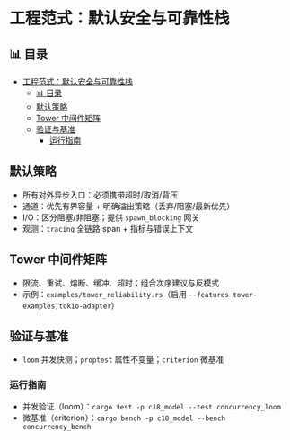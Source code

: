﻿# 工程范式：默认安全与可靠性栈

## 📊 目录

- [工程范式：默认安全与可靠性栈](#工程范式默认安全与可靠性栈)
  - [📊 目录](#-目录)
  - [默认策略](#默认策略)
  - [Tower 中间件矩阵](#tower-中间件矩阵)
  - [验证与基准](#验证与基准)
    - [运行指南](#运行指南)

## 默认策略

- 所有对外异步入口：必须携带超时/取消/背压
- 通道：优先有界容量 + 明确溢出策略（丢弃/阻塞/最新优先）
- I/O：区分阻塞/非阻塞；提供 `spawn_blocking` 网关
- 观测：`tracing` 全链路 span + 指标与错误上下文

## Tower 中间件矩阵

- 限流、重试、熔断、缓冲、超时；组合次序建议与反模式
- 示例：`examples/tower_reliability.rs`（启用 `--features tower-examples,tokio-adapter`）

## 验证与基准

- `loom` 并发快测；`proptest` 属性不变量；`criterion` 微基准

### 运行指南

- 并发验证（loom）：`cargo test -p c18_model --test concurrency_loom`
- 微基准（criterion）：`cargo bench -p c18_model --bench concurrency_bench`
